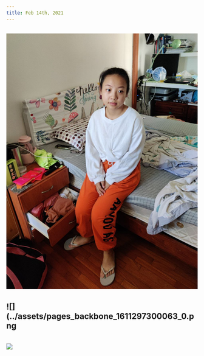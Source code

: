 ```yaml
---
title: Feb 14th, 2021
---
```


## ![](../assets/202102092032.jpg)
## ![](../assets/pages_backbone_1611297300063_0.png
## ![](https://github.com/handuozh/logseq-notes/blob/master/assets/journals_2021_01_15_1610692332591_0.png?raw=true)
##
